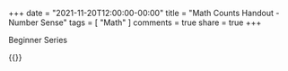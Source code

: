 +++
date = "2021-11-20T12:00:00-00:00"
title = "Math Counts Handout - Number Sense"
tags = [ "Math" ]
comments = true
share = true
+++

Beginner Series



{{<embed-pdf url="/pdf/Math/MC_21_Handout_2___Number_Sense.pdf" >}}